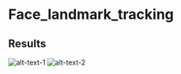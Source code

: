 # Face_landmark_tracking

## Results
![alt-text-1](https://github.com/daikankan/Face_landmark_tracking/blob/main/points/Delaunay_Triangulation.png "Delaunay Triangulation") ![alt-text-2](https://github.com/daikankan/Face_landmark_tracking/blob/main/points/Voronoi_Diagram.png "Voronoi Diagram")
